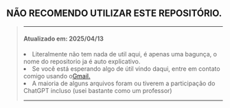## NÃO RECOMENDO UTILIZAR ESTE REPOSITÓRIO.

  <blockquote>
  <hr><h4>Atualizado em: 2025/04/13</h4>
 <li>Literalmente não tem nada de util aqui, é apenas uma bagunça, o nome do repositorio ja é auto explicativo.</li>
 <li>Se você está esperando algo de útil vindo daqui, entre em contato comigo usando o<a href=mailto:rucoyonline2025@gmail.com>Gmail.</a></li>
 <li>A maioria de alguns arquivos foram ou tiverem a participação do ChatGPT incluso (usei bastante como um professor)</li><hr></blockquote>
